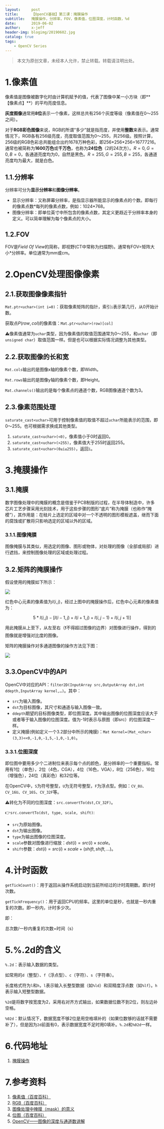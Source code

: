 ```yaml
---
layout:     post
title:      【OpenCV基础】第三课：掩膜操作
subtitle:   掩膜操作，分辨率，FOV，像素值，位图深度，计时函数，%d
date:       2019-06-02
author:     x-jeff
header-img: blogimg/20190602.jpg
catalog: true
tags:
    - OpenCV Series
---
```

>本文为原创文章，未经本人允许，禁止转载。转载请注明出处。

# 1.像素值

像素值是图像被数字化时由计算机赋予的值，代表了图像中某一小方块（即**【像素点】**）的平均亮度信息。

**灰度图像**通常用**8位**表示一个像素，这样总共有256个灰度等级（像素值在0～255之间）。

对于**RGB彩色图像**来说，RGB的所谓“多少”就是指亮度，并使用**整数**来表示。通常情况下，RGB各有256级亮度，亮度取值范围为0～255，共256级。按照计算，256级的RGB色彩总共能组合出约1678万种色彩，即256\*256\*256=16777216。通常也被简称为**1600万色**或**千万色**，也称为**24位色**（2的24次方）。$R=0,G=0,B=0$，各通道亮度均为0，自然是黑色。$R=255,G=255,B=255$，各通道亮度均为最大，就是白色。

## 1.1.分辨率

分辨率可分为**显示分辨率**和**图像分辨率**。

* 显示分辨率：又称屏幕分辨率，是指显示器所能显示的像素点的个数。即每行的像素点数\*每列的像素点数，例如：1024\*768。
* 图像分辨率：即单位英寸中所包含的像素点数，其定义更趋近于分辨率本身的定义。可以简单理解为每个像素点的大小。

## 1.2.FOV

FOV是*Field Of View*的简称，即视野(CT中常称为扫描野)。通常有FOV=矩阵大小\*分辨率。单位通常为mm或cm。

# 2.OpenCV处理图像像素

## 2.1.获取图像像素指针

`Mat.ptr<uchar>(int i=0)`：获取像素矩阵的指针，索引`i`表示第几行，从0开始计数。

获取点$P(row,col)$的像素值：`Mat.ptr<uchar>(row)[col]`

⚠️像素值通常为`uchar`类型，因为像素值的取值范围通常为0～255，和`uchar`（即`unsigned char`）取值范围一样。但是也可以根据实际情况调整为其他类型。

## 2.2.获取图像的长和宽

`Mat.cols`输出的是图像x轴的像素个数，即Width。

`Mat.rows`输出的是图像y轴的像素个数，即Height。

`Mat.channels()`输出的是每个像素点的通道个数，RGB图像通道个数为3。

## 2.3.像素范围处理

`saturate_cast<uchar>`可用于控制像素值的取值不超过`uchar`所能表示的范围，即0～255。也可根据需求换成其他类型。

1. `saturate_cast<uchar>(<0)`，像素值小于0时返回0。
2. `saturate_cast<uchar>(>255)`，像素值大于255时返回255。
3. `saturate_cast<uchar>(0≤i≤255)`，返回`i`。

# 3.掩膜操作

## 3.1.掩膜

数字图像处理中的掩膜的概念是借鉴于PCB制版的过程，在半导体制造中，许多芯片工艺步骤采用光刻技术，用于这些步骤的图形“底片”称为掩膜（也称作“掩模”），其作用是：在硅片上选定的区域中对一个不透明的图形模板遮盖，继而下面的腐蚀或扩散将只影响选定的区域以外的区域。 

### 3.1.1.图像掩膜

图像掩膜与其类似，用选定的图像、图形或物体，对处理的图像（全部或局部）进行遮挡，来控制图像处理的区域或处理过程。

## 3.2.矩阵的掩膜操作

假设使用的掩膜如下所示：

![](https://github.com/x-jeff/BlogImage/raw/master/OpenCVSeries/Lesson3/3x1.png)

红色中心元素的像素值为$I(i,j)$，经过上图中的掩膜操作后，红色中心元素的像素值为：

$$5*I(i,j)-[I(i-1,j)+I(i+1,j)+I(i,j-1)+I(i,j+1)]$$

用此掩膜从上至下，从左至右（❗️不得超过图像的边界）对图像进行操作，得到的图像就是增强对比度的图像。

矩阵的掩膜操作对多通道图像的操作方法见下图：

![](https://github.com/x-jeff/BlogImage/raw/master/OpenCVSeries/Lesson3/3x2.png)

## 3.3.OpenCV中的API

OpenCV中对应的API：`filter2D(InputArray src,OutputArray dst,int ddepth,InputArray kernel,…)`。其中：

* `src`为输入图像。
* `dst`为目标图像，其尺寸和通道与输入图像一致。
* `ddepth`期望的目标图像类型，即位图深度。其中输出图像的位图深度应该大于或者等于输入图像的位图深度。值为-1时表示与原图（即src）的位图深度一样。
* 定义掩膜(例如定义一个3.2部分中所示的掩膜)：`Mat Kernel=(Mat_<char>(3,3)<<0,-1,0,-1,5,-1,0,-1,0)`。

### 3.3.1.位图深度

即位图中要用多少个二进制位来表示每个点的颜色，是分辨率的一个重要指标。常用有1位（单色），2位（4色，CGA），4位（16色，VGA），8位（256色），16位（增强色），24位（真彩色）和32位等。

在OpenCV中，`S`为符号整型，`U`为无符号整型，`F`为浮点型。例如：`CV_8U`、`CV_16U`、`CV_16S`、`CV_32F`等。

⚠️转化为不同的位图深度：`src.convertTo(dst,CV_32F)`。

👉`src.convertTo(dst, type, scale, shift)`:

* `src`为原始图像。
* `dst`为输出图像。
* `type`为输出图像的位图深度。
* `scale`参数对图像进行缩放：$dst(i)=src(i) \times scale$。
* `shift`参数：$dst(i)=src(i)\times scale+(shift,shift,...)$。

# 4.计时函数

`getTickCount()`：用于返回从操作系统启动到当前所经过的计时周期数。即计时次数。

`getTickFrequency()`：用于返回CPU的频率。这里的单位是秒，也就是一秒内重复的次数。即一秒内，计时多少次。

即：

总次数/一秒内重复的次数=时间（s）

# 5.%.2d的含义

`%.2d`：表示输入数据的类型。

如常用的`d`（整型）、`f`（浮点型）、`c`（字符）、`s`（字符串）。

长度格式符为`l`和`h`，`l`表示输入长整型数据（如`%ld`）和双精度浮点数（如`%lf`）。`h`表示输入短整型数据。

`%2d`是将数字按宽度为2，采用右对齐方式输出，如果数据位数不到2位，则左边补空格。

`%02d`：默认情况下，数据宽度不够2位是用空格填补的（如果位数够的话就不需要补了），但是因为`2d`前面有0，表示数据宽度不足时用0填补。`%.2d`和`%02d`一样。

# 6.代码地址

1. [掩膜操作](https://github.com/x-jeff/OpenCV_Code_Demo/tree/master/Demo3)

# 7.参考资料

1. [像素值（百度百科）](https://baike.baidu.com/item/像素值/22261826)
2. [RGB（百度百科）](https://baike.baidu.com/item/RGB/342517?fr=aladdin)
3. [图像处理中掩膜（mask）的意义](https://www.cnblogs.com/bithuaning/p/6925037.html)
4. [位图（百度百科）](https://baike.baidu.com/item/位图/1017781?fr=aladdin)
5. [OpenCV——图像的深度与通道数讲解](https://www.cnblogs.com/long5683/p/9664787.html)